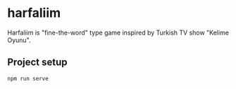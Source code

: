 # harfaliim

Harfaliim is "fine-the-word" type game inspired by Turkish TV show "Kelime Oyunu".

## Project setup
```
npm run serve
```
